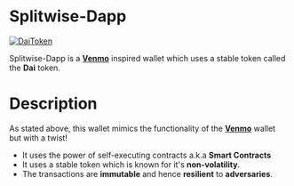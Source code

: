 # Splitwise-Dapp
[![DaiToken](https://s2.coinmarketcap.com/static/img/coins/200x200/2308.png)](https://makerdao.com/dai/)

Splitwise-Dapp is a [**Venmo**](https://venmo.com/) inspired wallet which uses a stable token called the **Dai** token. 

# Description
As stated above, this wallet mimics the functionality of the [**Venmo**](https://venmo.com/)  wallet but with a twist!
- It uses the power of self-executing contracts a.k.a **Smart Contracts**
- It uses a stable token which is known for it's **non-volatility**.
- The transactions are **immutable** and hence **resilient** to **adversaries**.








    
